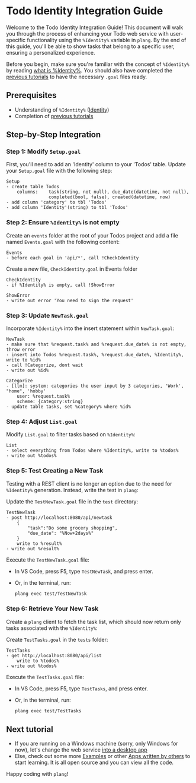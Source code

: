 # Todo Identity Integration Guide

Welcome to the Todo Identity Integration Guide! This document will walk you through the process of enhancing your Todo web service with user-specific functionality using the `%Identity%` variable in `plang`. By the end of this guide, you'll be able to show tasks that belong to a specific user, ensuring a personalized experience.

Before you begin, make sure you're familiar with the concept of `%Identity%` by reading [what is %Identity%](./Identity.md). You should also have completed the [previous tutorials](./Todo_webservice.md) to have the necessary `.goal` files ready.

## Prerequisites

- Understanding of `%Identity%` ([Identity](./Identity.md))
- Completion of [previous tutorials](./Todo_webservice.md)

## Step-by-Step Integration

### Step 1: Modify `Setup.goal`

First, you'll need to add an 'Identity' column to your 'Todos' table. Update your `Setup.goal` file with the following step:

```plang
Setup
- create table Todos 
    columns:    task(string, not null), due_date(datetime, not null), 
                completed(bool, false), created(datetime, now)
- add column 'category' to tbl 'Todos'    
- add column 'Identity'(string) to tbl 'Todos'             
```

### Step 2: Ensure `%Identity%` is not empty

Create an `events` folder at the root of your Todos project and add a file named `Events.goal` with the following content:

```plang
Events
- before each goal in 'api/*', call !CheckIdentity
```

Create a new file, `CheckIdentity.goal` in Events folder
```plang
CheckIdentity
- if %Identity% is empty, call !ShowError

ShowError
- write out error 'You need to sign the request'
```

### Step 3: Update `NewTask.goal`

Incorporate `%Identity%` into the insert statement within `NewTask.goal`:

```plang
NewTask
- make sure that %request.task% and %request.due_date% is not empty, throw error
- insert into Todos %request.task%, %request.due_date%, %Identity%, write to %id%
- call !Categorize, dont wait
- write out %id%

Categorize
- [llm]: system: categories the user input by 3 categories, 'Work', "home", 'hobby'
    user: %request.task%
    scheme: {category:string}
- update table tasks, set %category% where %id%
```

### Step 4: Adjust `List.goal`

Modify `List.goal` to filter tasks based on `%Identity%`:

```plang
List
- select everything from Todos where %Identity%, write to %todos%
- write out %todos%
```

### Step 5: Test Creating a New Task

Testing with a REST client is no longer an option due to the need for `%Identity%` generation. Instead, write the test in `plang`:

Update the `TestNewTask.goal` file in the `test` directory:

```plang
TestNewTask
- post http://localhost:8080/api/newtask
    {
        "task":"Do some grocery shopping",
        "due_date": "%Now+2days%"
    }
    write to %result%
- write out %result%
```

Execute the `TestNewTask.goal` file:

- In VS Code, press F5, type `TestNewTask`, and press enter.
- Or, in the terminal, run:

    ```bash
    plang exec test/TestNewTask
    ```

### Step 6: Retrieve Your New Task

Create a `plang` client to fetch the task list, which should now return only tasks associated with the `%Identity%`:

Create `TestTasks.goal` in the `tests` folder:

```plang
TestTasks
- get http://localhost:8080/api/list
    write to %todos%
- write out %todos%
```

Execute the `TestTasks.goal` file:

- In VS Code, press F5, type `TestTasks`, and press enter.
- Or, in the terminal, run:

    ```bash
    plang exec test/TestTasks
    ```

## Next tutorial
- If you are running on a Windows machine (sorry, only Windows for now), let's change the web service [into a desktop app](./Todo_UI.md)
- Else, check out some more [Examples](https://github.com/PLangHQ/plang/tree/main/Tests) or other [Apps written by others](https://github.com/PLangHQ/apps) to start learning. It is all open source and you can view all the code.

Happy coding with `plang`!